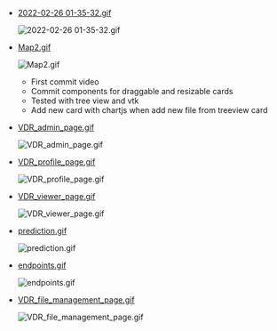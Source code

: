 - [2022-02-26 01-35-32.gif](2022-02-26%2001-35-32.gif) 
	
	![2022-02-26 01-35-32.gif](2022-02-26%2001-35-32.gif) 


- [Map2.gif](Map2.gif) 
	
	![Map2.gif](Map2.gif) 
	
	- First commit video
	- Commit components for draggable and resizable cards
	- Tested with tree view and vtk
	- Add new card with chartjs when add new file from treeview card

- [VDR_admin_page.gif](VDR_admin_page.gif) 
	
	![VDR_admin_page.gif](VDR_admin_page.gif) 


- [VDR_profile_page.gif](VDR_profile_page.gif) 
	
	![VDR_profile_page.gif](VDR_profile_page.gif) 

- [VDR_viewer_page.gif](VDR_viewer_page.gif) 
	
	![VDR_viewer_page.gif](VDR_viewer_page.gif) 

- [prediction.gif](prediction.gif) 
	
	![prediction.gif](prediction.gif) 

- [endpoints.gif](endpoints.gif) 
	
	![endpoints.gif](endpoints.gif) 


- [VDR_file_management_page.gif](VDR_file_management_page.gif) 
	
	![VDR_file_management_page.gif](VDR_file_management_page.gif) 
